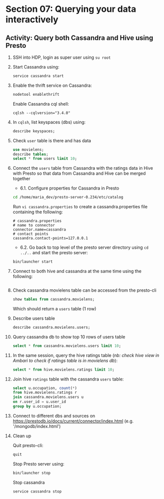 # Section 07: Querying your data interactively

## Activity: Query both Cassandra and Hive using Presto

1. SSH into HDP, login as super user using `su root`

2. Start Cassandra using:

    ```sh
    service cassandra start
    ```

3. Enable the thrift service on Cassandra:

    ```sh
    nodetool enablethrift
    ```

    Enable Cassandra cql shell:

    `cqlsh --cqlversion="3.4.0"`

4. In `cqlsh`, list keyspaces (dbs) using:

    ```sql
    describe keyspaces;
    ```

5. Check `user` table is there and has data

    ```sql
    use movielens;
    describe tables;
    select * from users limit 10;
    ```

6. Connect the `users` table from Cassandra with the ratings data in Hive with Presto so that data from Cassandra and Hive can be merged together

    - 6.1. Configure properties for Cassandra in Presto

    ```sh
    cd /home/maria_dev/presto-server-0.234/etc/catalog
    ```

    Run `vi cassandra.properties` to create a cassandra.properties file containing the following:

    ```properties
    # cassandra.properties
    # name to connector
    connector.name=cassandra 
    # contact points
    cassandra.contact-points=127.0.0.1
    ```

    - 6.2. Go back to top level of the presto server directory using `cd ../..` and start the presto server:

    ```sh
    bin/launcher start
    ```

7. Connect to both hive and cassandra at the same time using the following:

    ```sh
    ```

8. Check cassandra movielens table can be accessed from the presto-cli

    ```sql
    show tables from cassandra.movielens;
    ```

    Which should return a `users` table (1 row)

9. Describe users table

    ```sql
    describe cassandra.movielens.users;
    ```

10. Query cassandra db to show top 10 rows of users table

    ```sql
    select * from cassandra.movielens.users limit 10;
    ```

11. In the same session, query the hive ratings table (*nb: check hive view in Ambari to check if ratings table is in movielens db*):

    ```sql
    select * from hive.movielens.ratings limit 10;
    ```

12. Join hive `ratings` table with the cassandra `users` table:

    ```sql
    select u.occupation, count(*)
    from hive.movielens.ratings r
    join cassandra.movielens.users u
    on r.user_id = u.user_id
    group by u.occupation;
    ```

13. Connect to different dbs and sources on https://prestodb.io/docs/current/connector/index.html (e.g. '/mongodb/index.html')

14. Clean up

    Quit presto-cli:

    ```sh
    quit
    ```

    Stop Presto server using:

    ```sh
    bin/launcher stop
    ```

    Stop cassandra

    ```sh
    service cassandra stop
    ```

